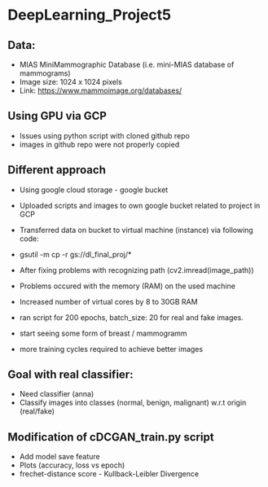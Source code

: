 # DeepLearning_Project5

## Data: 
- MIAS MiniMammographic Database (i.e. mini-MIAS database of mammograms)
- Image size: 1024 x 1024 pixels
- Link: https://www.mammoimage.org/databases/

## Using GPU via GCP
- Issues using python script with cloned github repo
- images in github repo were not properly copied
## Different approach
- Using google cloud storage - google bucket
- Uploaded scripts and images to own google bucket related to project in GCP
- Transferred data on bucket to virtual machine (instance) via following code:
- gsutil -m cp -r gs://dl\_final\_proj/* <designated directory>

- After fixing problems with recognizing path (cv2.imread(image_path))
- Problems occured with the memory (RAM) on the used machine
- Increased number of virtual cores by 8 to 30GB RAM

- ran script for 200 epochs, batch_size: 20 for real and fake images.
- start seeing some form of breast / mammogramm
- more training cycles required to achieve better images


## Goal with real classifier:
- Need classifier (anna)
- Classify images into classes (normal, benign, malignant) w.r.t origin (real/fake)


## Modification of cDCGAN\_train.py script
- Add model save feature
- Plots (accuracy, loss vs epoch)
- frechet-distance score - Kullback-Leibler Divergence
